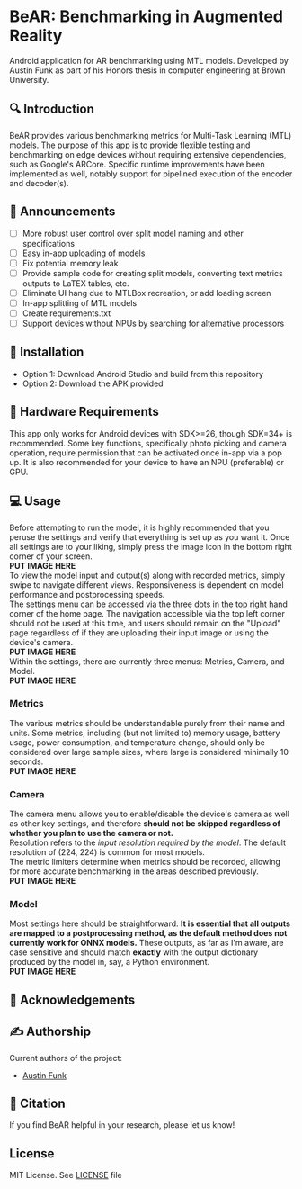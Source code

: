 # BeAR: Benchmarking in Augmented Reality
Android application for AR benchmarking using MTL models. Developed by Austin Funk as part of his Honors thesis in computer engineering at Brown University.
## 🔍 Introduction
BeAR provides various benchmarking metrics for Multi-Task Learning (MTL) models. The purpose of this app is to provide flexible testing and benchmarking on edge devices without requiring extensive dependencies, such as Google's ARCore. Specific runtime improvements have been implemented as well, notably support for pipelined execution of the encoder and decoder(s).
## 📢 Announcements
- [ ] More robust user control over split model naming and other specifications
- [ ] Easy in-app uploading of models
- [ ] Fix potential memory leak
- [ ] Provide sample code for creating split models, converting text metrics outputs to LaTEX tables, etc.
- [ ] Eliminate UI hang due to MTLBox recreation, or add loading screen
- [ ] In-app splitting of MTL models
- [ ] Create requirements.txt
- [ ] Support devices without NPUs by searching for alternative processors
## 📏 Installation
- Option 1: Download Android Studio and build from this repository
- Option 2: Download the APK provided
## 🔧 Hardware Requirements
This app only works for Android devices with SDK>=26, though SDK=34+ is recommended. Some key functions, specifically photo picking and camera operation, require permission that can be activated once in-app via a pop up. It is also recommended for your device to have an NPU (preferable) or GPU.
## 💻 Usage
Before attempting to run the model, it is highly recommended that you peruse the settings and verify that everything is set up as you want it. Once all settings are to your liking, simply press the image icon in the bottom right corner of your screen.<br />
**PUT IMAGE HERE**<br />
To view the model input and output(s) along with recorded metrics, simply swipe to navigate different views. Responsiveness is dependent on model performance and postprocessing speeds.<br />
The settings menu can be accessed via the three dots in the top right hand corner of the home page. The navigation accessible via the top left corner should not be used at this time, and users should remain on the "Upload" page regardless of if they are uploading their input image or using the device's camera.<br />
**PUT IMAGE HERE**<br />
Within the settings, there are currently three menus: Metrics, Camera, and Model.<br />
**PUT IMAGE HERE**
### Metrics
The various metrics should be understandable purely from their name and units. Some metrics, including (but not limited to) memory usage, battery usage, power consumption, and temperature change, should only be considered over large sample sizes, where large is considered minimally 10 seconds.<br />
**PUT IMAGE HERE**
### Camera
The camera menu allows you to enable/disable the device's camera as well as other key settings, and therefore **should not be skipped regardless of whether you plan to use the camera or not.**<br />
Resolution refers to the *input resolution required by the model*. The default resolution of (224, 224) is common for most models.<br />
The metric limiters determine when metrics should be recorded, allowing for more accurate benchmarking in the areas described previously.<br />
**PUT IMAGE HERE**
### Model
Most settings here should be straightforward. **It is essential that all outputs are mapped to a postprocessing method, as the default method does not currently work for ONNX models.** These outputs, as far as I'm aware, are case sensitive and should match **exactly** with the output dictionary produced by the model in, say, a Python environment.<br />
**PUT IMAGE HERE**
## 🙌 Acknowledgements

## ✍️ Authorship
Current authors of the project:
- [Austin Funk](https://austin-funk.github.io/)

## 📖 Citation
If you find BeAR helpful in your research, please let us know!

## License
MIT License. See [LICENSE](LICENSE) file
